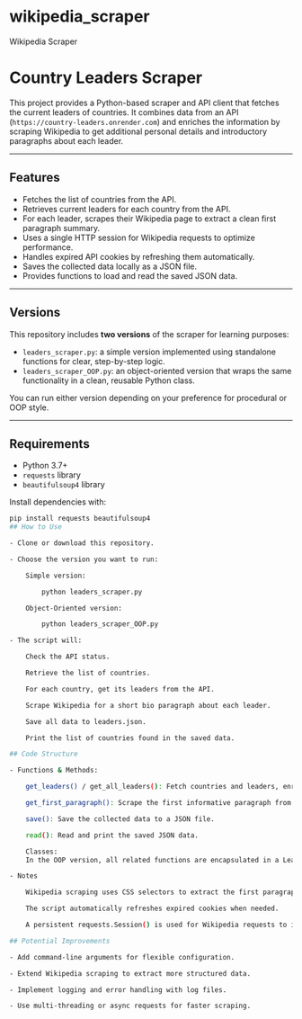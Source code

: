 # wikipedia_scraper
Wikipedia Scraper
# Country Leaders Scraper

This project provides a Python-based scraper and API client that fetches the current leaders of countries. It combines data from an API (`https://country-leaders.onrender.com`) and enriches the information by scraping Wikipedia to get additional personal details and introductory paragraphs about each leader.

---

## Features

- Fetches the list of countries from the API.
- Retrieves current leaders for each country from the API.
- For each leader, scrapes their Wikipedia page to extract a clean first paragraph summary.
- Uses a single HTTP session for Wikipedia requests to optimize performance.
- Handles expired API cookies by refreshing them automatically.
- Saves the collected data locally as a JSON file.
- Provides functions to load and read the saved JSON data.

---

## Versions

This repository includes **two versions** of the scraper for learning purposes:

- `leaders_scraper.py`: a simple version implemented using standalone functions for clear, step-by-step logic.
- `leaders_scraper_OOP.py`: an object-oriented version that wraps the same functionality in a clean, reusable Python class.

You can run either version depending on your preference for procedural or OOP style.

---
## Requirements

- Python 3.7+
- `requests` library
- `beautifulsoup4` library

Install dependencies with:

```bash
pip install requests beautifulsoup4
## How to Use

- Clone or download this repository.

- Choose the version you want to run:

    Simple version:

        python leaders_scraper.py

    Object-Oriented version:

        python leaders_scraper_OOP.py

- The script will:

    Check the API status.

    Retrieve the list of countries.

    For each country, get its leaders from the API.

    Scrape Wikipedia for a short bio paragraph about each leader.

    Save all data to leaders.json.

    Print the list of countries found in the saved data.

## Code Structure

- Functions & Methods:

    get_leaders() / get_all_leaders(): Fetch countries and leaders, enrich with Wikipedia summaries.

    get_first_paragraph(): Scrape the first informative paragraph from a Wikipedia page.

    save(): Save the collected data to a JSON file.

    read(): Read and print the saved JSON data.

    Classes:
    In the OOP version, all related functions are encapsulated in a LeaderScraper class.

- Notes

    Wikipedia scraping uses CSS selectors to extract the first paragraph from the main content.

    The script automatically refreshes expired cookies when needed.

    A persistent requests.Session() is used for Wikipedia requests to improve efficiency.

## Potential Improvements

- Add command-line arguments for flexible configuration.

- Extend Wikipedia scraping to extract more structured data.

- Implement logging and error handling with log files.

- Use multi-threading or async requests for faster scraping.


